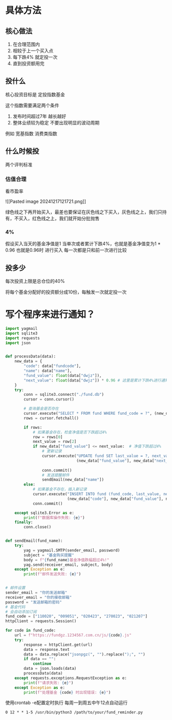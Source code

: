 # 具体方法

## 核心做法

1. 在合理范围内
2. 相较于上一个买入点
3. 每下跌4% 就定投一次
4. 直到投资额用完

## 投什么

核心投资目标是 定投指数基金

这个指数需要满足两个条件

1. 发布时间超过7年 越长越好
2. 整体业绩较为稳定 不要出现明显的波动周期

例如 宽基指数 消费类指数

## 什么时候投

两个评判标准

### 估值合理

看市盈率

![[Pasted image 20241217121721.png]]

绿色线之下再开始买入，最差也要保证在灰色线之下买入，灰色线之上，我们只持有，不买入，红色线之上，我们就开始分批抛售

### 4%

假设买入当天的基金净值是1 当单次或者累计下跌4%，也就是基金净值变为1 * 0.96 也就是0.96时 进行买入 每一次都是只和前一次进行比较

## 投多少

每次投资上限是总仓位的40%

将每个基金分配好的投资额分成10份，每触发一次就定投一次

# 写个程序来进行通知？

```python
import yagmail
import sqlite3
import requests
import json


def processData(data):
    new_data = {
        "code": data["fundcode"],
        "name": data["name"],
        "fund_value": float(data["dwjz"]),
        "next_value": float(data["dwjz"]) * 0.96 # 这里是累计下跌4%进行通知和更新
    }
    try:
        conn = sqlite3.connect("./fund.db")
        cursor = conn.cursor()

        # 查询基金是否存在
        cursor.execute("SELECT * FROM fund WHERE fund_code = ?", (new_data["code"],))
        rows = cursor.fetchall()

        if rows:
            # 如果基金存在，检查净值是否下跌超过4%
            row = rows[0]
            next_value = row[2]
            if new_data["fund_value"] <= next_value:  # 净值下跌超过4%
                # 更新记录
                cursor.execute("UPDATE fund SET last_value = ?, next_value = ? WHERE fund_code = ?",
                               (new_data["fund_value"], new_data["next_value"], new_data["code"]))
                               
                conn.commit()
                # 发送提醒邮件
                sendEmail(new_data["name"])
        else:
            # 如果基金不存在，插入新记录
            cursor.execute("INSERT INTO fund (fund_code, last_value, next_value) VALUES (?, ?, ?)",
                           (new_data["code"], new_data["fund_value"], new_data["next_value"]))
            conn.commit()

    except sqlite3.Error as e:
        print(f"数据库操作失败: {e}")
    finally:
        conn.close()


def sendEmail(fund_name):
    try:
        yag = yagmail.SMTP(sender_email, password)
        subject = "基金购买提醒"
        body = f"{fund_name}基金净值跌幅超过4%!"
        yag.send(receiver_email, subject, body)
    except Exception as e:
        print(f"邮件发送失败: {e}")


# 邮件设置
sender_email = "你的发送邮箱"
receiver_email = "你的接收邮箱"
password = "发送邮箱的密码"
# 基金代码
# 会自动添加订阅
fund_code = ["110020", "009051", "020423", "270023", "021207"] 
httpClient = requests.Session()

for code in fund_code:
    url = f"https://fundgz.1234567.com.cn/js/{code}.js"
    try:
        response = httpClient.get(url)
        data = response.text
        data = data.replace("jsonpgz(", "").replace(");", "")
        if data == "":
            continue
        data = json.loads(data)
        processData(data)
    except requests.exceptions.RequestException as e:
        print(f"请求失败: {e}")
    except Exception as e:
        print(f"处理基金 {code} 时出现错误: {e}")
```

使用crontab -e配置定时执行 每周一到周五中午12点自动运行
```
0 12 * * 1-5 /usr/bin/python3 /path/to/your/fund_reminder.py
```